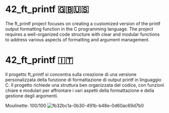 # 42_ft_printf 🇬🇧🇺🇸

The ft_printf project focuses on creating a customized version of the printf output formatting function in the C programming language. 
The project requires a well-organized code structure with clear and modular functions to address various aspects of formatting and argument management.

# 42_ft_printf 🇮🇹

Il progetto ft_printf si concentra sulla creazione di una versione personalizzata della funzione di formattazione di output printf in linguaggio C.
Il progetto richiede una struttura ben organizzata del codice, con funzioni chiare e modulari per affrontare i vari aspetti della formattazione e della gestione degli argomenti.

Moulinette: 100/100
![fb32bc1a-0b30-491b-b48e-0d60ac69d7b0](https://github.com/chsassi/42_ft_printf/assets/146337608/d7a981a6-3cf3-48fe-9186-bbb884d0832f)
